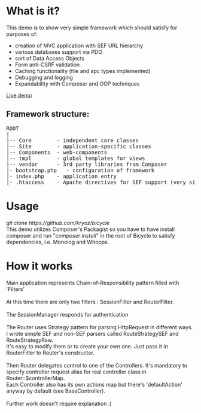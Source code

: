 <h1>What is it?</h1>
This demo is to show very simple framework which should satisfy for purposes of:
<ul>
<li>creation of MVC application with SEF URL hierarchy</li>
<li>various databases support via PDO</li>
<li>sort of Data Access Objects</li>
<li>Form anti-CSRF validation</li>
<li>Caching functionality (file and apc types implemented)</li>
<li>Debugging and logging</li>
<li>Expandability with Composer and OOP techniques</li>
</ul>
<a href="http://kubintsev.ru/bicycle/" target="_blank">Live demo</a>
<br>
<h2>Framework structure:</h2>
<pre>
ROOT
|
|-- Core        - independent core classes
|-- Site        - application-specific classes
|-- Components  - web-components
|-- tmpl        - global templates for views
|-- vendor      - 3rd party libraries from Composer
|- bootstrap.php   - configuration of framework
|- index.php    - application entry
|- .htaccess    - Apache directives for SEF support (very simple and easily can be rewritten for nginx)
</pre>

<h1>Usage</h1>
<i>git clone https://github.com/kryoz/bicycle</i><br>
This demo utilizes Composer's Packagist so you have to have install composer and run "<i>composer install</i>"
in the root of Bicycle to satisfy dependencies, i.e. Monolog and Whoops.

<h1>How it works</h1>
Main application represents Chain-of-Responsibility pattern filled with 'Filters'<br><br>
At this time there are only two filters : SessionFilter and RouterFilter. <br><br>
The SessionManager responds for authentication<br><br>
The Router uses Strategy pattern for parsing HttpRequest in different ways.<br>
I wrote simple SEF and non-SEF parsers called RouteStrategySEF and RouteStrategyRaw.<br>
It's easy to modify them or to create your own one. Just pass it in RouterFilter to Router's constructor.<br><br>
Then Router delegates control to one of the Controllers. It's mandatory to specify controller request alias for real controller class in Router::$controllerMap.<br>
Each Controller also has its own actions map but there's 'defaultAction' anyway by default (see BaseController).<br><br>
Further work doesn't require explanation :)
